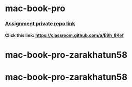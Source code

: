 # mac-book-pro
### [Assignment private repo link](https://classroom.github.com/a/E9h_8Kef)
#### Click this link: https://classroom.github.com/a/E9h_8Kef
# mac-book-pro-zarakhatun58
# mac-book-pro-zarakhatun58
